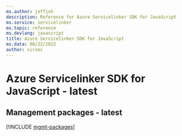```yaml
---
ms.author: jeffish
description: Reference for Azure Servicelinker SDK for JavaScript
ms.service: servicelinker
ms.topic: reference
ms.devlang: javascript
title: Azure Servicelinker SDK for JavaScript
ms.data: 08/22/2022
author: xirzec
---
```

# Azure Servicelinker SDK for JavaScript - latest

## Management packages - latest
[!INCLUDE [mgmt-packages](servicelinker-mgmt-index.md)]